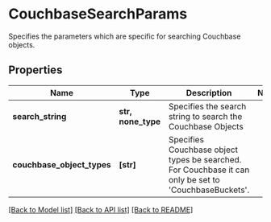 # CouchbaseSearchParams

Specifies the parameters which are specific for searching Couchbase objects.

## Properties
Name | Type | Description | Notes
------------ | ------------- | ------------- | -------------
**search_string** | **str, none_type** | Specifies the search string to search the Couchbase Objects | 
**couchbase_object_types** | **[str]** | Specifies Couchbase object types be searched. For Couchbase it can only be set to &#39;CouchbaseBuckets&#39;. | 

[[Back to Model list]](../README.md#documentation-for-models) [[Back to API list]](../README.md#documentation-for-api-endpoints) [[Back to README]](../README.md)



